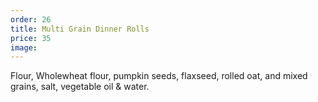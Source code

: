 ```yaml
---
order: 26
title: Multi Grain Dinner Rolls
price: 35
image:
---
```


Flour, Wholewheat flour, pumpkin seeds, flaxseed, rolled oat, and mixed grains, salt, vegetable oil & water.
